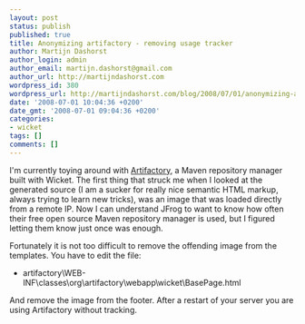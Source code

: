 ```yaml
---
layout: post
status: publish
published: true
title: Anonymizing artifactory - removing usage tracker
author: Martijn Dashorst
author_login: admin
author_email: martijn.dashorst@gmail.com
author_url: http://martijndashorst.com
wordpress_id: 380
wordpress_url: http://martijndashorst.com/blog/2008/07/01/anonymizing-artifactory-removing-usage-tracker/
date: '2008-07-01 10:04:36 +0200'
date_gmt: '2008-07-01 09:04:36 +0200'
categories:
- wicket
tags: []
comments: []
---
```

<p>I'm currently toying around with <a href="http://www.jfrog.org/sites/artifactory" title="Artifactory - About">Artifactory</a>, a Maven repository manager built with Wicket. The first thing that struck me when I looked at the generated source (I am a sucker for really nice semantic HTML markup, always trying to learn new tricks), was an image that was loaded directly from a remote IP. Now I can understand JFrog to want to know how often their free open source Maven repository manager is used, but I figured letting them know just once was enough.</p>
<p>
	Fortunately it is not too difficult to remove the offending image from the templates. You have to edit the file:</p>
<ul>
<li>artifactory\WEB-INF\classes\org\artifactory\webapp\wicket\BasePage.html</li>
</ul>
<p>And remove the image from the footer. After a restart of your server you are using Artifactory without tracking.</p>
